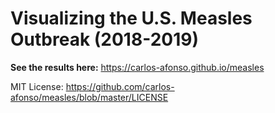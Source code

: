 # Visualizing the U.S. Measles Outbreak (2018-2019)

**See the results here:** https://carlos-afonso.github.io/measles

MIT License: https://github.com/carlos-afonso/measles/blob/master/LICENSE
